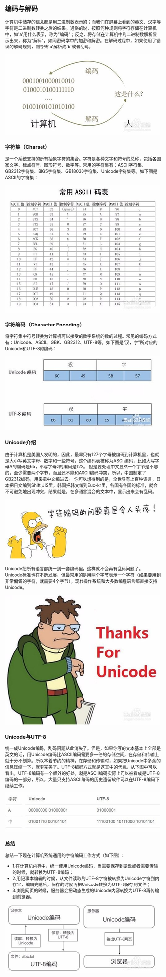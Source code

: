 ## 编码与解码
计算机中储存的信息都是用二进制数表示的；而我们在屏幕上看到的英文、汉字等字符是二进制数转换之后的结果。通俗的说，按照何种规则将字符存储在计算机中，如'a'用什么表示，称为"编码"；反之，将存储在计算机中的二进制数解析显示出来，称为"解码"，如同密码学中的加密和解密。在解码过程中，如果使用了错误的解码规则，则导致'a'解析成'b'或者乱码。

![](./_image/2019-04-03-10-22-46.jpg)

### 字符集（Charset）
是一个系统支持的所有抽象字符的集合。字符是各种文字和符号的总称，包括各国家文字、标点符号、图形符号、数字等。常用的字符集有：ASCII字符集、GB2312字符集、BIG5字符集、GB18030字符集、Unicode字符集等。如下图是ASCII的字符集：

![](./_image/2019-04-03-10-23-10.jpg)


### 字符编码（Character Encoding）
将字符集中符号转换为计算机可以接受的数字系统的数的过程。常见的编码方式有：Unicode、ASCII、GBK、GB2312、UTF-8等。如下图是“汉，字”所对应的Unicode和UTF-8的编码：

![](./_image/2019-04-03-10-23-23.jpg)

### Unicode介绍
由于计算机是美国人发明的，因此，最早只有127个字母被编码到计算机里，也就是大小写英文字母、数字和一些符号，这个编码表被称为ASCII编码，比如大写字母A的编码是65，小写字母z的编码是122。
但是要处理中文显然一个字节是不够的，至少需要两个字节，而且还不能和ASCII编码冲突，所以，中国制定了GB2312编码，用来把中文编进去。
你可以想得到的是，全世界有上百种语言，日本把日文编到Shift_JIS里，韩国把韩文编到Euc-kr里，各国有各国的标准，就会不可避免地出现冲突，结果就是，在多语言混合的文本中，显示出来会有乱码。

![](./_image/2019-04-03-10-23-32.jpg)

Unicode把所有语言都统一到一套编码里，这样就不会再有乱码问题了。
Unicode标准也在不断发展，但最常用的是用两个字节表示一个字符（如果要用到非常偏僻的字符，就需要4个字节）。现代操作系统和大多数编程语言都直接支持Unicode。

![](./_image/2019-04-03-10-23-42.jpg)

### Unicode与UTF-8
统一成Unicode编码，乱码问题从此消失了。但是，如果你写的文本基本上全部是英文的话，用Unicode编码比ASCII编码需要多一倍的存储空间，在存储和传输上就十分不划算。所以本着节约的精神，在存储和传输时，如果把Unicode中多余的信息压缩一下，就更完美了。UTF-8编码方式就是这其中的代表。从下图中可以看出，UTF-8编码有一个额外的好处，就是ASCII编码实际上可以被看成是UTF-8编码的一部分，所以，大量只支持ASCII编码的历史遗留软件可以在UTF-8编码下继续工作。

![](./_image/2019-04-03-10-23-50.jpg)

### 总结
总结一下现在计算机系统通用的字符编码工作方式（如下图）：
* 1.在计算机内存中，统一使用Unicode编码，当需要保存到硬盘或者需要传输的时候，就转换为UTF-8编码；
* 2.用记事本编辑的时候，从文件读取的UTF-8字符被转换为Unicode字符到内存里，编辑完成后，保存的时候再把Unicode转换为UTF-8保存到文件；
* 3.浏览网页的时候，服务器会把动态生成的Unicode内容转换为UTF-8再传输到浏览器。

![](./_image/2019-04-03-10-23-58.jpg)



